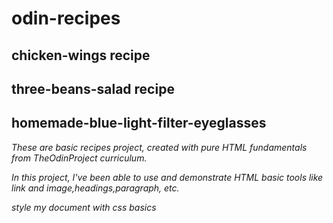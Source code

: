 # odin-recipes
## chicken-wings recipe
## three-beans-salad recipe
## homemade-blue-light-filter-eyeglasses 
<em>These are basic recipes project, created with pure HTML fundamentals from TheOdinProject curriculum.</em>
<p><em>In this project, I've been able to use and demonstrate HTML basic tools like link and image,headings,paragraph, etc.</em></p>
<em>style my document with css basics<em>